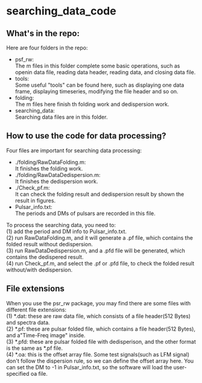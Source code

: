 searching_data_code
=
What's in the repo:
-
Here are four folders in the repo:
* psf_rw:<br>
  The m files in this folder complete some basic operations, such as openin data file, reading data header, reading data, and closing data file.
* tools:<br>
  Some useful "tools" can be found here, such as displaying one data frame, displaying timeseries, modifying the file header and so on.
* folding:<br>
  The m files here finish th folding work and dedispersion work.
* searching_data:<br>
  Searching data files are in this folder.

How to use the code for data processing?
-
Four files are important for searching data processing:
* ./folding/RawDataFolding.m:<br>
  It finishes the folding work.
* ./folding/RawDataDedispersion.m:<br>
  It finishes the dedispersion work.
* ./Check_pf.m:<br>
  It can check the folding result and dedispersion result by shown the result in figures.
* Pulsar_info.txt:<br>
  The periods and DMs of pulsars are recorded in this file.

To process the searching data, you need to:<br>
(1) add the period and DM info to Pulsar_info.txt.<br>
(2) run RawDataFolding.m, and it will generate a .pf file, which contains the folded result without dedispersion.<br>
(3) run RawDataDedispersion.m, and a .pfd file will be generated, which contains the dedispered result.<br>
(4) run Check_pf.m, and select the .pf or .pfd file, to check the folded result without/with dedispersion.<br>

File extensions
-
When you use the psr_rw package, you may find there are some files with different file extensions:<br>
(1) *.dat: these are raw data file, which consists of a file header(512 Bytes) and spectra data.<br>
(2) *.pf: these are pulsar folded file, which contains a file header(512 Bytes), and a"Time-Freq image" inside.<br>
(3) *.pfd: these are pulsar folded file with dedisperison, and the other format is the same as *.pf file.<br>
(4) *.oa: this is the offset array file. Some test signals(such as LFM signal) don't follow the dispersion rule, so we can define the offset array here.
  You can set the DM to -1 in Pulsar_info.txt, so the software will load the user-specified oa file.
